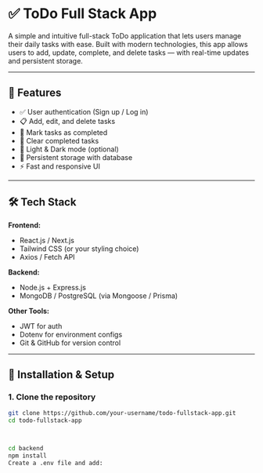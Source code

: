 # ✅ ToDo Full Stack App

A simple and intuitive full-stack ToDo application that lets users manage their daily tasks with ease. Built with modern technologies, this app allows users to add, update, complete, and delete tasks — with real-time updates and persistent storage.

---

## 🚀 Features

- ✅ User authentication (Sign up / Log in)
- 📋 Add, edit, and delete tasks
- 📌 Mark tasks as completed
- 🧹 Clear completed tasks
- 🌙 Light & Dark mode (optional)
- 💾 Persistent storage with database
- ⚡ Fast and responsive UI

---

## 🛠️ Tech Stack

**Frontend:**
- React.js / Next.js
- Tailwind CSS (or your styling choice)
- Axios / Fetch API

**Backend:**
- Node.js + Express.js
- MongoDB / PostgreSQL (via Mongoose / Prisma)

**Other Tools:**
- JWT for auth
- Dotenv for environment configs
- Git & GitHub for version control

---

## 🔧 Installation & Setup

### 1. Clone the repository

```bash
git clone https://github.com/your-username/todo-fullstack-app.git
cd todo-fullstack-app



cd backend
npm install
Create a .env file and add:


